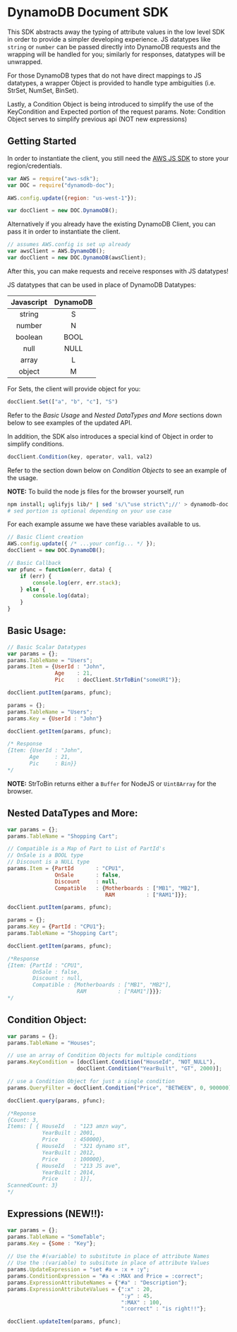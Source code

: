 # DynamoDB Document SDK

This SDK abstracts away the typing of attribute values in the low level SDK in order to provide a simpler developing experience.
JS datatypes like `string` or `number` can be passed directly into DynamoDB requests and the wrapping will be handled for you; similarly for responses, datatypes will be unwrapped.

For those DynamoDB types that do not have direct mappings to JS datatypes, a wrapper Object is provided to handle type ambiguities (i.e. StrSet, NumSet, BinSet).

Lastly, a Condition Object is being introduced to simplify the use of the KeyCondition and Expected portion of the request params.
Note: Condition Object serves to simplify previous api (NOT new expressions)

## Getting Started

In order to instantiate the client, you still need the [AWS JS SDK](https://github.com/aws/aws-sdk-js) to store your region/credentials.

``` javascript
var AWS = require("aws-sdk");
var DOC = require("dynamodb-doc");

AWS.config.update({region: "us-west-1"});

var docClient = new DOC.DynamoDB();
```

Alternatively if you already have the existing DynamoDB Client, you can pass it in order to instantiate the client.

``` javascript
// assumes AWS.config is set up already
var awsClient = AWS.DynamoDB();
var docClient = new DOC.DynamoDB(awsClient);
```

After this, you can make requests and receive responses with JS datatypes!

JS datatypes that can be used in place of DynamoDB Datatypes:

|Javascript|  DynamoDB  |
|:--------:|:----------:|
|string    |     S      |
|number    |     N      |
|boolean   |     BOOL   |
|null      |     NULL   |
|array     |     L      |
|object    |     M      |


For Sets, the client will provide object for you:

``` javascript
docClient.Set(["a", "b", "c"], "S")
```

Refer to the *Basic Usage* and *Nested DataTypes and More* sections down below to see examples of the updated API.

In addition, the SDK also introduces a special kind of Object in order to simplify conditions.

``` javascript
docClient.Condition(key, operator, val1, val2)
```

Refer to the section down below on *Condition Objects* to see an example of the usage.

**NOTE:** To build the node js files for the browser yourself, run

``` bash
npm install; uglifyjs lib/* | sed 's/\"use strict\";//' > dynamodb-doc.min.js
# sed portion is optional depending on your use case
```

For each example assume we have these variables available to us.

``` javascript
// Basic Client creation
AWS.config.update({ /* ...your config... */ });
docClient = new DOC.DynamoDB();

// Basic Callback
var pfunc = function(err, data) { 
    if (err) {
        console.log(err, err.stack);
    } else {
        console.log(data);
    }
}
```

## Basic Usage:

``` javascript
// Basic Scalar Datatypes
var params = {};
params.TableName = "Users";
params.Item = {UserId : "John",
               Age    : 21,
               Pic    : docClient.StrToBin("someURI")};

docClient.putItem(params, pfunc);

params = {};
params.TableName = "Users";
params.Key = {UserId : "John"}

docClient.getItem(params, pfunc); 

/* Response
{Item: {UserId : "John",
       Age     : 21,
       Pic     : Bin}} 
*/
```

**NOTE:** StrToBin returns either a `Buffer` for NodeJS or `Uint8Array` for the browser.

## Nested DataTypes and More:

``` javascript
var params = {};
params.TableName = "Shopping Cart";

// Compatible is a Map of Part to List of PartId's
// OnSale is a BOOL type
// Discount is a NULL type
params.Item = {PartId       : "CPU1",
               OnSale       : false,
               Discount     : null,
               Compatible   : {Motherboards : ["MB1", "MB2"],
                               RAM          : ["RAM1"]}};

docClient.putItem(params, pfunc);

params = {};
params.Key = {PartId : "CPU1"};
params.TableName = "Shopping Cart";

docClient.getItem(params, pfunc);

/*Response
{Item: {PartId : "CPU1",
        OnSale : false,
        Discount : null,
        Compatible : {Motherboards : ["MB1", "MB2"],
                      RAM          : ["RAM1"]}}};
*/
```

## Condition Object:

``` javascript
var params = {};
params.TableName = "Houses";

// use an array of Condition Objects for multiple conditions
params.KeyCondition = [docClient.Condition("HouseId", "NOT_NULL"),
                      docClient.Condition("YearBuilt", "GT", 2000)];

// use a Condition Object for just a single condition
params.QueryFilter = docClient.Condition("Price", "BETWEEN", 0, 900000);

docClient.query(params, pfunc);

/*Reponse
{Count: 3,
Items: [ { HouseId   : "123 amzn way",
           YearBuilt : 2001,
           Price     : 450000},
         { HouseId   : "321 dynamo st",
           YearBuilt : 2012,
           Price     : 100000},
         { HouseId   : "213 JS ave",
           YearBuilt : 2014,
           Price     : 1}],
ScannedCount: 3}
*/
```

## Expressions (NEW!!):

``` javascript
var params = {};
params.TableName = "SomeTable";
params.Key = {Some : "Key"};
    
// Use the #(variable) to substitute in place of attribute Names
// Use the :(variable) to subsitute in place of attribute Values
params.UpdateExpression = "set #a = :x + :y";
params.ConditionExpression = "#a < :MAX and Price = :correct";
params.ExpressionAttributeNames = {"#a" : "Description"};
params.ExpressionAttributeValues = {":x" : 20,
                                    ":y" : 45,
                                    ":MAX" : 100,
                                    ":correct" : "is right!!"};

docClient.updateItem(params, pfunc);
```
